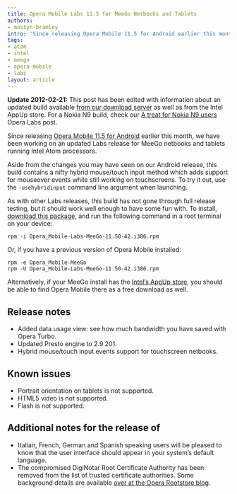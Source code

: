 ```yaml
---
title: Opera Mobile Labs 11.5 for MeeGo Netbooks and Tablets
authors:
- mostyn-bramley
intro: 'Since releasing Opera Mobile 11.5 for Android earlier this month, we have been working on an updated Labs release for MeeGo netbooks and tablets running Intel Atom processors.'
tags:
- atom
- intel
- meego
- opera-mobile
- labs
layout: article
---
```


**Update 2012-02-21:** This post has been edited with information about an updated build available [from our download server][1] as well as from the Intel AppUp store. For a Nokia N9 build, check our [A treat for Nokia N9 users][2] Opera Labs post.

[1]: http://www.opera.com/download/get.pl?sub=++++&id=34191&location=270&nothanks=yes
[2]: /articles/a-treat-for-nokia-n9-users-opera-mobile-labs-11-5/

Since releasing [Opera Mobile 11.5 for Android][3] earlier this month, we have been working on an updated Labs release for MeeGo netbooks and tablets running Intel Atom processors.

[3]: https://market.android.com/details?id=com.opera.browser&hl=en

Aside from the changes you may have seen on our Android release, this build contains a nifty hybrid mouse/touch input method which adds support for mouseover events while still working on touchscreens. To try it out, use the `-usehybridinput` command line argument when launching.

As with other Labs releases, this build has not gone through full release testing, but it should work well enough to have some fun with. To install, [download this package][4], and run the following command in a root terminal on your device:

[4]: http://www.opera.com/download/get.pl?sub=++++&id=34191&location=270&nothanks=yes

    rpm -i Opera_Mobile-Labs-MeeGo-11.50-42.i386.rpm

Or, if you have a previous version of Opera Mobile installed:

    rpm -e Opera_Mobile-MeeGo
    rpm -U Opera_Mobile-Labs-MeeGo-11.50-42.i386.rpm

Alternatively, if your MeeGo install has the [Intel’s AppUp store][5], you should be able to find Opera Mobile there as a free download as well.

[5]: http://www.appup.com/applications/index

## Release notes

- Added data usage view: see how much bandwidth you have saved with Opera Turbo.
- Updated Presto engine to 2.9.201.
- Hybrid mouse/touch input events support for touchscreen netbooks.

## Known issues

- Portrait orientation on tablets is not supported.
- HTML5 video is not supported.
- Flash is not supported.

## Additional notes for the release of

- Italian, French, German and Spanish speaking users will be pleased to know that the user interface should appear in your system’s default language.
- The compromised DigiNotar Root Certificate Authority has been removed from the list of trusted certificate authorities. Some background details are available [over at the Opera Rootstore blog][6].

[6]: http://my.opera.com/rootstore/blog/2011/09/06/diginotar-first-step-disabling-the-root

